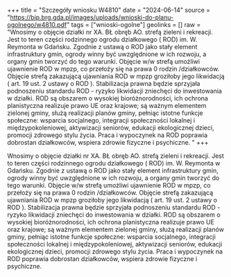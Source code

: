 +++
title = "Szczegóły wniosku W4810"
date = "2024-06-14"
source = "https://bip.brg.gda.pl/images/uploads/wnioski-do-planu-ogolnego/w4810.pdf"
tags = ["wnioski-ogolne"]
geolinks = []
raw = "Wnosimy o objęcie działki nr XA. BŁ obręb AO. strefą zieleni i rekreacji. Jest to teren części rodzinnego ogrodu działkowego ( ROD) im. W. Reymonta w Gdańsku. Zgodnie z ustawą o ROD jako stały element infrastruktury gmin, ogrody winny być uwzględnione w ich rozwoju, a organy gmin tworzyć do tego warunki. Objęcie w/w strefą umożliwi ujawnienie ROD w mpzp, co przełoży się na prawa 0 rodzin /działkowców. Objęcie strefą zakazującą ujawniania ROD w mpzp groziłoby jego likwidacją ( art. 19 ust. 2 ustawy o ROD ). Stabilizacja prawna będzie sprzyjała podnoszeniu standardu ROD - ryzyko likwidacji zniechęci do inwestowania w działki. ROD są obszarem o wysokiej bioróżnorodności, ich ochrona planistyczna realizuje prawo UE oraz krajowe; są ważnym elementem zielonej gminy, służą realizacji planów gminy, pełniąc istotne funkcje społeczne: wsparcia socjalnego, integracji społeczności lokalnej i międzypokoleniowej, aktywizacji seniorów, edukacji ekologicznej dzieci, promocji zdrowego stylu życia. Praca i wypoczynek na ROD poprawia dobrostan działkowców, wspiera zdrowie fizyczne i psychiczne. "
+++

Wnosimy o objęcie działki nr XA. BŁ obręb AO. strefą zieleni i rekreacji. Jest to teren
części rodzinnego ogrodu działkowego ( ROD) im. W. Reymonta w Gdańsku. Zgodnie z ustawą o
ROD jako stały element infrastruktury gmin, ogrody winny być uwzględnione w ich rozwoju, a organy
gmin tworzyć do tego warunki. Objęcie w/w strefą umożliwi ujawnienie ROD w mpzp, co przełoży się na
prawa 0 rodzin /działkowców. Objęcie strefą zakazującą ujawniania ROD w mpzp groziłoby jego
likwidacją ( art. 19 ust. 2 ustawy o ROD ). Stabilizacja prawna będzie sprzyjała podnoszeniu standardu
ROD - ryzyko likwidacji zniechęci do inwestowania w działki. ROD są obszarem o wysokiej
bioróżnorodności, ich ochrona planistyczna realizuje prawo UE oraz krajowe; są ważnym elementem
zielonej gminy, służą realizacji planów gminy, pełniąc istotne funkcje społeczne: wsparcia socjalnego,
integracji społeczności lokalnej i międzypokoleniowej, aktywizacji seniorów, edukacji ekologicznej dzieci,
promocji zdrowego stylu życia. Praca i wypoczynek na ROD poprawia dobrostan działkowców, wspiera
zdrowie fizyczne i psychiczne.




